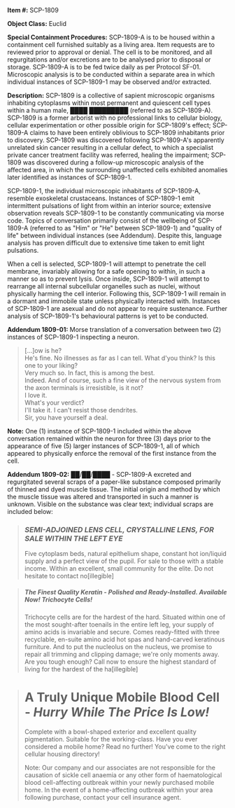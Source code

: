**Item #:** SCP-1809

**Object Class:** Euclid

**Special Containment Procedures:** SCP-1809-A is to be housed within a containment cell furnished suitably as a living area. Item requests are to reviewed prior to approval or denial. The cell is to be monitored, and all regurgitations and/or excretions are to be analysed prior to disposal or storage. SCP-1809-A is to be fed twice daily as per Protocol SF-01. Microscopic analysis is to be conducted within a separate area in which individual instances of SCP-1809-1 may be observed and/or extracted.

**Description:** SCP-1809 is a collective of sapient microscopic organisms inhabiting cytoplasms within most permanent and quiescent cell types within a human male, ████ █████████ (referred to as SCP-1809-A). SCP-1809 is a former arborist with no professional links to cellular biology, cellular experimentation or other possible origin for SCP-1809's effect; SCP-1809-A claims to have been entirely oblivious to SCP-1809 inhabitants prior to discovery. SCP-1809 was discovered following SCP-1809-A's apparently unrelated skin cancer resulting in a cellular defect, to which a specialist private cancer treatment facility was referred, healing the impairment; SCP-1809 was discovered during a follow-up microscopic analysis of the affected area, in which the surrounding unaffected cells exhibited anomalies later identified as instances of SCP-1809-1.

SCP-1809-1, the individual microscopic inhabitants of SCP-1809-A, resemble exoskeletal crustaceans. Instances of SCP-1809-1 emit intermittent pulsations of light from within an interior source; extensive observation reveals SCP-1809-1 to be constantly communicating via morse code. Topics of conversation primarily consist of the wellbeing of SCP-1809-A (referred to as "Him" or "He" between SCP-1809-1) and "quality of life" between individual instances (see Addendum). Despite this, language analysis has proven difficult due to extensive time taken to emit light pulsations.

When a cell is selected, SCP-1809-1 will attempt to penetrate the cell membrane, invariably allowing for a safe opening to within, in such a manner so as to prevent lysis. Once inside, SCP-1809-1 will attempt to rearrange all internal subcellular organelles such as nuclei, without physically harming the cell interior. Following this, SCP-1809-1 will remain in a dormant and immobile state unless physically interacted with. Instances of SCP-1809-1 are asexual and do not appear to require sustenance. Further analysis of SCP-1809-1's behavioural patterns is yet to be conducted.

**Addendum 1809-01:** Morse translation of a conversation between two (2) instances of SCP-1809-1 inspecting a neuron.

> \[…\]ow is he?  
> He's fine. No illnesses as far as I can tell. What d'you think? Is this one to your liking?  
> Very much so. In fact, this is among the best.  
> Indeed. And of course, such a fine view of the nervous system from the axon terminals is irresistible, is it not?  
> I love it.  
> What's your verdict?  
> I'll take it. I can't resist those dendrites.  
> Sir, you have yourself a deal.

**Note:** One (1) instance of SCP-1809-1 included within the above conversation remained within the neuron for three (3) days prior to the appearance of five (5) larger instances of SCP-1809-1, all of which appeared to physically enforce the removal of the first instance from the cell.

**Addendum 1809-02:** ██/██/████ - SCP-1809-A excreted and regurgitated several scraps of a paper-like substance composed primarily of thinned and dyed muscle tissue. The initial origin and method by which the muscle tissue was altered and transported in such a manner is unknown. Visible on the substance was clear text; individual scraps are included below:

> ### **_SEMI-ADJOINED LENS CELL, CRYSTALLINE LENS, FOR SALE WITHIN THE LEFT EYE_**
> 
> Five cytoplasm beds, natural epithelium shape, constant hot ion/liquid supply and a perfect view of the pupil. For sale to those with a stable income. Within an excellent, small community for the elite. Do not hesitate to contact no\[illegible\]

> ##### **The Finest Quality Keratin - Polished and Ready-Installed. Available Now! Trichocyte Cells!**
> 
> Trichocyte cells are for the hardest of the hard. Situated within one of the most sought-after toenails in the entire left leg, your supply of amino acids is invariable and secure. Comes ready-fitted with three recyclable, en-suite amino acid hot spas and hand-carved keratinous furniture. And to put the nucleolus on the nucleus, we promise to repair all trimming and clipping damage; we're only moments away. Are you tough enough? Call now to ensure the highest standard of living for the hardest of the ha\[illegible\]

> A Truly Unique Mobile Blood Cell - _Hurry While The Price Is Low!_
> ==================================================================
> 
> Complete with a bowl-shaped exterior and excellent quality pigmentation. Suitable for the working-class. Have you ever considered a mobile home? Read no further! You've come to the right cellular housing directory!
> 
> Note: Our company and our associates are not responsible for the causation of sickle cell anaemia or any other form of haematological blood cell-affecting outbreak within your newly purchased mobile home. In the event of a home-affecting outbreak within your area following purchase, contact your cell insurance agent.